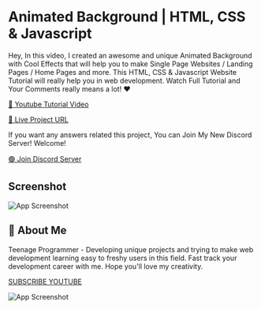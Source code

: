 
# Animated Background | HTML, CSS & Javascript 

Hey,
In this video, I created an awesome and unique Animated Background with Cool Effects that will help you to make Single Page Websites / Landing Pages / Home Pages and more. This HTML, CSS & Javascript Website Tutorial will really help you in web development.
Watch Full Tutorial and Your Comments really means a lot! ❤



[🔴 Youtube Tutorial Video](https://youtu.be/7Cb19XSJBXs)

[🔵 Live Project URL](https://t-musicplayer.netlify.app/)

If you want any answers related this project, You can Join My New Discord Server!
Welcome!

[🟣 Join Discord Server](https://discord.gg/G5zDJbVpMx)




## Screenshot

![App Screenshot](https://i.ibb.co/sJyswdt/Thumbnail1.png)


## 🚀 About Me
Teenage Programmer - Developing unique projects and trying to make web development learning easy to freshy users in this field. Fast track your development career with me. Hope you'll love my creativity.


[SUBSCRIBE YOUTUBE](https://www.youtube.com/channel/UCHpW7UyMQf0SXpdO0obb1ig)


![App Screenshot](https://yt3.ggpht.com/oGB27ubPR1zD7eqatjSUZRnMqdr1WAV6g3wC39d-G0hFTIrkzq0FK5_Z9sgAGQsTHEzOOgSw=s88-c-k-c0x00ffffff-no-rj)